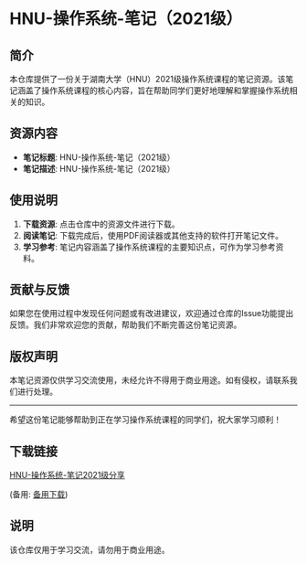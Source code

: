 # HNU-操作系统-笔记（2021级）

## 简介

本仓库提供了一份关于湖南大学（HNU）2021级操作系统课程的笔记资源。该笔记涵盖了操作系统课程的核心内容，旨在帮助同学们更好地理解和掌握操作系统相关的知识。

## 资源内容

- **笔记标题**: HNU-操作系统-笔记（2021级）
- **笔记描述**: HNU-操作系统-笔记（2021级）

## 使用说明

1. **下载资源**: 点击仓库中的资源文件进行下载。
2. **阅读笔记**: 下载完成后，使用PDF阅读器或其他支持的软件打开笔记文件。
3. **学习参考**: 笔记内容涵盖了操作系统课程的主要知识点，可作为学习参考资料。

## 贡献与反馈

如果您在使用过程中发现任何问题或有改进建议，欢迎通过仓库的Issue功能提出反馈。我们非常欢迎您的贡献，帮助我们不断完善这份笔记资源。

## 版权声明

本笔记资源仅供学习交流使用，未经允许不得用于商业用途。如有侵权，请联系我们进行处理。

---

希望这份笔记能够帮助到正在学习操作系统课程的同学们，祝大家学习顺利！

## 下载链接
[HNU-操作系统-笔记2021级分享](https://pan.quark.cn/s/152ffcbef82d) 

(备用: [备用下载](https://pan.baidu.com/s/1zloSRo0eZIPMn_lQiXI52w?pwd=1234))

## 说明

该仓库仅用于学习交流，请勿用于商业用途。
